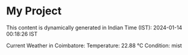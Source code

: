 # My Project

This content is dynamically generated in Indian Time (IST): 2024-01-14 00:18:26 IST


Current Weather in Coimbatore:
Temperature: 22.88 °C
Condition: mist
